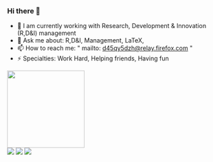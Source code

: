 ### Hi there 👋

- 🔭 I am currently working with Research, Development & Innovation (R,D&I) management
- 💬 Ask me about: R,D&I, Management, LaTeX,
- 📫 How to reach me: " mailto: d45qy5dzh@relay.firefox.com "
- ⚡ Specialties: Work Hard, Helping friends, Having fun 

 <div>
  <a href="https://github.com/mBarony">
  <img height="180em" src="https://github-readme-stats.vercel.app/api?username=mBarony&theme=transparent&show_icons=true&include_all_commits=true&count_private=true"/>
</div>

<div> 
  <a href="https://www.youtube.com/channel/UCcNW-Zpsvz5-kYOdCL9l55w" target="_blank"><img src="https://img.shields.io/badge/YouTube-FF0000?style=for-the-badge&logo=youtube&logoColor=white" target="_blank"></a>
  <a href = "mailto:d45qy5dzh@relay.firefox.com"><img src="https://img.shields.io/badge/-Gmail-%23333?style=for-the-badge&logo=gmail&logoColor=white" target="_blank"></a>
  <a href="https://www.linkedin.com/in/mbaroni/" target="_blank"><img src="https://img.shields.io/badge/-LinkedIn-%230077B5?style=for-the-badge&logo=linkedin&logoColor=white" target="_blank"></a> 
</div>
